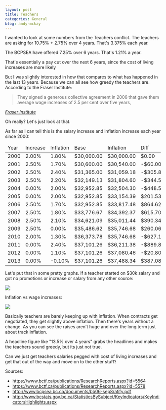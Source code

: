 ```yaml
---
layout: post
title: Teachers
categories: General
blog: andy-mckay
---
```


I wanted to look at some numbers from the Teachers conflict. The teachers are asking for
10.75% + 2.75% over 4 years. That's 3.375% each year.

The BCPSEA have offered 7.25% over 6 years. That's 1.21% a year.

That's essentially a pay cut over the next 6 years, since the cost of living increases are
more likely

But I was slightly interested in how that compares to what has happened in the last 13 years.
Because we can all see how greedy the teachers are. According to the Fraser Institute:

<blockquote>They signed a generous collective agreement in 2006 that gave them
average wage increases of 2.5 per cent over five years,</blockquote>

<cite><a href="http://www.fraserinstitute.org/publicationdisplay.aspx?id=17873">Fraser Institute</a></cite>

Oh really? Let's just look at that.

As far as I can tell this is the salary increase and inflation increase each
year since 2000:

<table>
<thead>
<tr><td> Year</td><td>Increase</td><td>Inflation</td><td>Base</td><td>Inflation</td><td>Diff </td></tr>
</thead>
<tbody>
<tr><td> 2000</td><td>2.00%</td><td>1.80%</td><td>$30,000.00</td><td>$30,000.00</td><td>$0.00 </td></tr>
<tr><td> 2001</td><td>2.50%</td><td>1.70%</td><td>$30,600.00</td><td>$30,540.00</td><td>-$60.00 </td></tr>
<tr><td> 2002</td><td>2.50%</td><td>2.40%</td><td>$31,365.00</td><td>$31,059.18</td><td>-$305.82 </td></tr>
<tr><td> 2003</td><td>2.50%</td><td>2.20%</td><td>$32,149.13</td><td>$31,804.60</td><td>-$344.52 </td></tr>
<tr><td> 2004</td><td>0.00%</td><td>2.00%</td><td>$32,952.85</td><td>$32,504.30</td><td>-$448.55 </td></tr>
<tr><td> 2005</td><td>0.00%</td><td>2.00%</td><td>$32,952.85</td><td>$33,154.39</td><td>$201.53 </td></tr>
<tr><td> 2006</td><td>2.50%</td><td>1.70%</td><td>$32,952.85</td><td>$33,817.48</td><td>$864.62 </td></tr>
<tr><td> 2007</td><td>2.50%</td><td>1.80%</td><td>$33,776.67</td><td>$34,392.37</td><td>$615.70 </td></tr>
<tr><td> 2008</td><td>2.50%</td><td>2.10%</td><td>$34,621.09</td><td>$35,011.44</td><td>$390.34 </td></tr>
<tr><td> 2009</td><td>2.50%</td><td>0.00%</td><td>$35,486.62</td><td>$35,746.68</td><td>$260.06 </td></tr>
<tr><td> 2010</td><td>2.00%</td><td>1.30%</td><td>$36,373.78</td><td>$35,746.68</td><td>-$627.11 </td></tr>
<tr><td> 2011</td><td>0.00%</td><td>2.40%</td><td>$37,101.26</td><td>$36,211.38</td><td>-$889.88 </td></tr>
<tr><td> 2012</td><td>0.00%</td><td>1.10%</td><td>$37,101.26</td><td>$37,080.46</td><td>-$20.80 </td></tr>
<tr><td> 2013</td><td>0.00%</td><td>-0.10%</td><td>$37,101.26</td><td>$37,488.34</td><td>$387.08 </td></tr></tbody>
</table>

Let's put that in some pretty graphs. If a teacher started on $30k salary and
got no promotions or increase or salary from any other source:

<image src="http://www.agmweb.ca/files/wages.png" />

Inflation vs wage increases:

<image src="http://www.agmweb.ca/files/inflation.png" />

Basically teachers are barely keeping up with inflation. When contracts get negotiated, they
get slightly above inflation. Then there's years without a change. As you can see the
raises aren't huge and over the long term just about track inflation.

A headline figure like "13.5% over 4 years" grabs the headlines and makes the teachers sound
greedy, but its just not true.

Can we just get teachers salaries pegged with cost of living increases and get that
out of the way and move on to the other stuff?

Sources:

* https://www.bctf.ca/publications/ResearchReports.aspx?id=5564
* https://www.bctf.ca/publications/ResearchReports.aspx?id=5578
* http://www.bcpsea.bc.ca/documents/bb06-sep8ratify.pdf
* http://www.bcstats.gov.bc.ca/StatisticsBySubject/KeyIndicators/KeyIndicatorsHighlights.aspx
